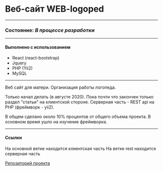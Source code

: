 # Веб-сайт WEB-logoped

---

### Состояние: _В процессе разработки_

---

#### Выполнено с использованием

- React (react-bootstrap)
- Jquery
- PHP (Yii2)
- MySQL

---

Веб сайт для матери. Организация работы логопеда.

Только начал делать (в августе 2020).
Пока почти что закончен только раздел "статьи" на клиентской стороне. Серверная часть - REST api на PHP (фреймворк - yii2).

В общем сделано около 10% процентов от общего объема проекта. В основном время ушло на изучение фреймворка.

---

#### Ссылки

На основной ветке находится клиентская часть
На ветке rest находится серверная часть

[Репозиторий проекта](https://github.com/Ligoud/weblog)
